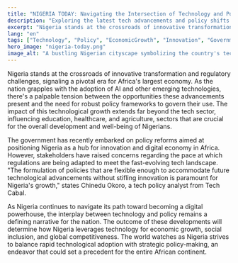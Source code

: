 ```yaml
---
title: "NIGERIA TODAY: Navigating the Intersection of Technology and Policy"
description: "Exploring the latest tech advancements and policy shifts impacting Nigeria's future."
excerpt: "Nigeria stands at the crossroads of innovative transformation and regulatory challenges."
lang: "en"
tags: ["Technology", "Policy", "EconomicGrowth", "Innovation", "Government"]
hero_image: "nigeria-today.png"
image_alt: "A bustling Nigerian cityscape symbolizing the country's tech and policy evolution"
---
```


Nigeria stands at the crossroads of innovative transformation and regulatory challenges, signaling a pivotal era for Africa's largest economy. As the nation grapples with the adoption of AI and other emerging technologies, there's a palpable tension between the opportunities these advancements present and the need for robust policy frameworks to govern their use. The impact of this technological growth extends far beyond the tech sector, influencing education, healthcare, and agriculture, sectors that are crucial for the overall development and well-being of Nigerians.

The government has recently embarked on policy reforms aimed at positioning Nigeria as a hub for innovation and digital economy in Africa. However, stakeholders have raised concerns regarding the pace at which regulations are being adapted to meet the fast-evolving tech landscape. "The formulation of policies that are flexible enough to accommodate future technological advancements without stifling innovation is paramount for Nigeria's growth," states Chinedu Okoro, a tech policy analyst from Tech Cabal.

As Nigeria continues to navigate its path toward becoming a digital powerhouse, the interplay between technology and policy remains a defining narrative for the nation. The outcome of these developments will determine how Nigeria leverages technology for economic growth, social inclusion, and global competitiveness. The world watches as Nigeria strives to balance rapid technological adoption with strategic policy-making, an endeavor that could set a precedent for the entire African continent.
